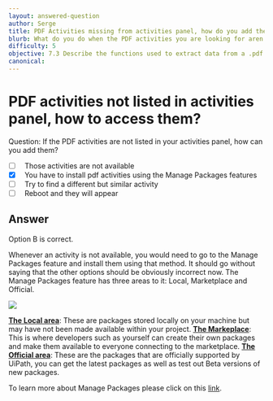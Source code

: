 ```yaml
---
layout: answered-question
author: Serge
title: PDF Activities missing from activities panel, how do you add them?
blurb: What do you do when the PDF activities you are looking for aren't listed in the activities panel?
difficulty: 5
objective: 7.3 Describe the functions used to extract data from a .pdf file; for example, using OCR
canonical: 
---
```


<h1>PDF activities not listed in activities panel, how to access them?</h1>

Question:  If the PDF activities are not listed in your activities panel, how can you add them?

 - [ ] &nbsp;  Those activities are not available
 - [X] &nbsp;  You have to install pdf activities using the Manage Packages features
 - [ ] &nbsp;  Try to find a different but similar activity
 - [ ] &nbsp;  Reboot and they will appear

## Answer

Option B is correct.

Whenever an activity is not available, you would need to go to the Manage Packages feature and install them using that method. It should go without saying that the other options should be obviously incorrect now.
The Manage Packages feature has three areas to it: Local, Marketplace and Official.

<img src="https://github.com/uipath-certification/uipath-certification.github.io/blob/master/assets/Managepackages.jpg"/>

<b><u>The Local area</u></b>: These are packages stored locally on your machine but may have not been made available within your project.
<b><u>The Markeplace</u></b>: This is where developers such as yourself can create their own packages and make them available to everyone connecting to the marketplace.
<b><u>The Official area</u></b>: These are the packages that are officially supported by UiPath, you can get the latest packages as well as test out Beta versions of new packages.

To learn more about Manage Packages please click on this <a href="https://docs.uipath.com/studio/docs/managing-activities-packages">link</a>.
